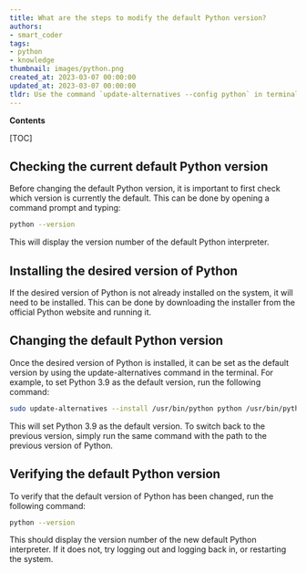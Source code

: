```yaml
---
title: What are the steps to modify the default Python version?
authors:
- smart_coder
tags:
- python
- knowledge
thumbnail: images/python.png
created_at: 2023-03-07 00:00:00
updated_at: 2023-03-07 00:00:00
tldr: Use the command `update-alternatives --config python` in terminal to choose a different version of Python as the default.
---
```


**Contents**

[TOC]

## Checking the current default Python version

Before changing the default Python version, it is important to first check which version is currently the default. This can be done by opening a command prompt and typing:

```sh
python --version
```

This will display the version number of the default Python interpreter.

## Installing the desired version of Python

If the desired version of Python is not already installed on the system, it will need to be installed. This can be done by downloading the installer from the official Python website and running it.

## Changing the default Python version

Once the desired version of Python is installed, it can be set as the default version by using the update-alternatives command in the terminal. For example, to set Python 3.9 as the default version, run the following command:

```sh
sudo update-alternatives --install /usr/bin/python python /usr/bin/python3.9 1
```

This will set Python 3.9 as the default version. To switch back to the previous version, simply run the same command with the path to the previous version of Python.

## Verifying the default Python version

To verify that the default version of Python has been changed, run the following command:

```sh
python --version
```

This should display the version number of the new default Python interpreter. If it does not, try logging out and logging back in, or restarting the system.
